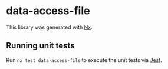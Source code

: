 # data-access-file

This library was generated with [Nx](https://nx.dev).

## Running unit tests

Run `nx test data-access-file` to execute the unit tests via [Jest](https://jestjs.io).
